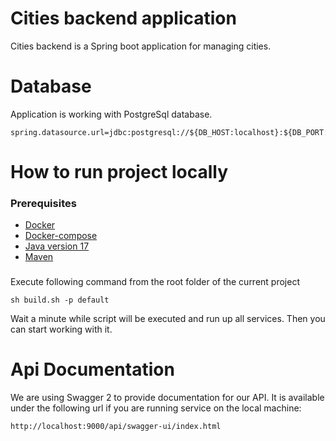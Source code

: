 # Cities backend application
Cities backend is a Spring boot application for managing cities.

# Database
Application is working with PostgreSql database.
```properties
spring.datasource.url=jdbc:postgresql://${DB_HOST:localhost}:${DB_PORT:5432}/${DB_NAME:cities}
```

# How to run project locally

### Prerequisites
- [Docker](https://www.docker.com/get-started/)
- [Docker-compose](https://docs.docker.com/compose/install/)
- [Java version 17](https://www.azul.com/downloads/?package=jdk#download-openjdk)
- [Maven](https://maven.apache.org/install.html)

### 
Execute following command from the root folder of the current project
```command
sh build.sh -p default
```

Wait a minute while script will be executed and run up all services. Then you can start working with it. 

# Api Documentation

We are using Swagger 2 to provide documentation for our API. 
It is available under the following url if you are running service on the local machine:

```swagger api
http://localhost:9000/api/swagger-ui/index.html
```
